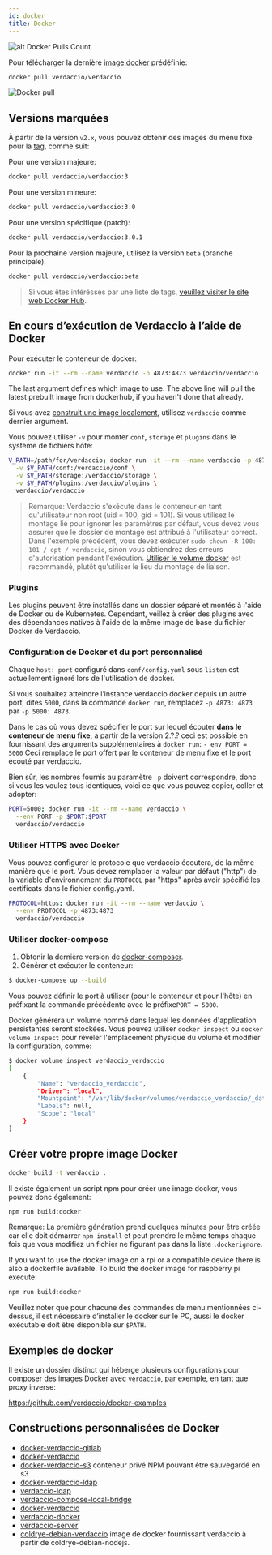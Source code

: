 ```yaml
---
id: docker
title: Docker
---
```

![alt Docker Pulls Count](http://dockeri.co/image/verdaccio/verdaccio "Docker Pulls Count")

Pour télécharger la dernière [image docker](https://hub.docker.com/r/verdaccio/verdaccio/) prédéfinie:

```bash
docker pull verdaccio/verdaccio
```

![Docker pull](assets/docker_verdaccio.gif)

## Versions marquées

À partir de la version `v2.x`, vous pouvez obtenir des images du menu fixe pour la [tag](https://hub.docker.com/r/verdaccio/verdaccio/tags/), comme suit:

Pour une version majeure:

```bash
docker pull verdaccio/verdaccio:3
```

Pour une version mineure:

```bash
docker pull verdaccio/verdaccio:3.0
```

Pour une version spécifique (patch):

```bash
docker pull verdaccio/verdaccio:3.0.1
```

Pour la prochaine version majeure, utilisez la version `beta` (branche principale).

```bash
docker pull verdaccio/verdaccio:beta
```

> Si vous êtes intéréssés par une liste de tags, [veuillez visiter le site web Docker Hub](https://hub.docker.com/r/verdaccio/verdaccio/tags/).

## En cours d’exécution de Verdaccio à l’aide de Docker

Pour exécuter le conteneur de docker:

```bash
docker run -it --rm --name verdaccio -p 4873:4873 verdaccio/verdaccio
```

The last argument defines which image to use. The above line will pull the latest prebuilt image from dockerhub, if you haven't done that already.

Si vous avez [construit une image localement](#build-your-own-docker-image), utilisez `verdaccio` comme dernier argument.

Vous pouvez utiliser `-v` pour monter `conf`, `storage` et `plugins` dans le système de fichiers hôte:

```bash
V_PATH=/path/for/verdaccio; docker run -it --rm --name verdaccio -p 4873:4873 \
  -v $V_PATH/conf:/verdaccio/conf \
  -v $V_PATH/storage:/verdaccio/storage \
  -v $V_PATH/plugins:/verdaccio/plugins \
  verdaccio/verdaccio
```

> Remarque: Verdaccio s'exécute dans le conteneur en tant qu'utilisateur non root (uid = 100, gid = 101). Si vous utilisez le montage lié pour ignorer les paramètres par défaut, vous devez vous assurer que le dossier de montage est attribué à l'utilisateur correct. Dans l'exemple précédent, vous devez exécuter `sudo chown -R 100: 101 / opt / verdaccio`, sinon vous obtiendrez des erreurs d'autorisation pendant l'exécution. [Utiliser le volume docker](https://docs.docker.com/storage/volumes/) est recommandé, plutôt qu'utiliser le lieu du montage de liaison.

### Plugins

Les plugins peuvent être installés dans un dossier séparé et montés à l'aide de Docker ou de Kubernetes. Cependant, veillez à créer des plugins avec des dépendances natives à l'aide de la même image de base du fichier Docker de Verdaccio.

### Configuration de Docker et du port personnalisé

Chaque `host: port` configuré dans `conf/config.yaml` sous `listen` est actuellement ignoré lors de l'utilisation de docker.

Si vous souhaitez atteindre l’instance verdaccio docker depuis un autre port, dites `5000`, dans la commande `docker run`, remplacez `-p 4873: 4873` par `-p 5000: 4873`.

Dans le cas où vous devez spécifier le port sur lequel écouter **dans le conteneur de menu fixe**, à partir de la version 2.?.? ceci est possible en fournissant des arguments supplémentaires à `docker run`: `- env PORT = 5000` Ceci remplace le port offert par le conteneur de menu fixe et le port écouté par verdaccio.

Bien sûr, les nombres fournis au paramètre `-p` doivent correspondre, donc si vous les voulez tous identiques, voici ce que vous pouvez copier, coller et adopter:

```bash
PORT=5000; docker run -it --rm --name verdaccio \
  --env PORT -p $PORT:$PORT
  verdaccio/verdaccio
```

### Utiliser HTTPS avec Docker

Vous pouvez configurer le protocole que verdaccio écoutera, de la même manière que le port. Vous devez remplacer la valeur par défaut ("http") de la variable d'environnement du `PROTOCOL` par "https" après avoir spécifié les certificats dans le fichier config.yaml.

```bash
PROTOCOL=https; docker run -it --rm --name verdaccio \
  --env PROTOCOL -p 4873:4873
  verdaccio/verdaccio
```

### Utiliser docker-compose

1. Obtenir la dernière version de [docker-composer](https://github.com/docker/compose).
2. Générer et exécuter le conteneur:

```bash
$ docker-compose up --build
```

Vous pouvez définir le port à utiliser (pour le conteneur et pour l'hôte) en préfixant la commande précédente avec le préfixe`PORT = 5000`.

Docker générera un volume nommé dans lequel les données d'application persistantes seront stockées. Vous pouvez utiliser `docker inspect` ou `docker volume inspect` pour révéler l'emplacement physique du volume et modifier la configuration, comme:

```bash
$ docker volume inspect verdaccio_verdaccio
[
    {
        "Name": "verdaccio_verdaccio",
        "Driver": "local",
        "Mountpoint": "/var/lib/docker/volumes/verdaccio_verdaccio/_data",
        "Labels": null,
        "Scope": "local"
    }
]

```

## Créer votre propre image Docker

```bash
docker build -t verdaccio .
```

Il existe également un script npm pour créer une image docker, vous pouvez donc également:

```bash
npm run build:docker
```

Remarque: La première génération prend quelques minutes pour être créée car elle doit démarrer `npm install` et peut prendre le même temps chaque fois que vous modifiez un fichier ne figurant pas dans la liste `.dockerignore`.

If you want to use the docker image on a rpi or a compatible device there is also a dockerfile available. To build the docker image for raspberry pi execute:

```bash
npm run build:docker
```

Veuillez noter que pour chacune des commandes de menu mentionnées ci-dessus, il est nécessaire d’installer le docker sur le PC, aussi le docker exécutable doit être disponible sur `$PATH`.

## Exemples de docker

Il existe un dossier distinct qui héberge plusieurs configurations pour composer des images Docker avec `verdaccio`, par exemple, en tant que proxy inverse:

<https://github.com/verdaccio/docker-examples>

## Constructions personnalisées de Docker

* [docker-verdaccio-gitlab](https://github.com/snics/docker-verdaccio-gitlab)
* [docker-verdaccio](https://github.com/deployable/docker-verdaccio)
* [docker-verdaccio-s3](https://github.com/asynchrony/docker-verdaccio-s3) conteneur privé NPM pouvant être sauvegardé en s3
* [docker-verdaccio-ldap](https://github.com/snadn/docker-verdaccio-ldap)
* [verdaccio-ldap](https://github.com/nathantreid/verdaccio-ldap)
* [verdaccio-compose-local-bridge](https://github.com/shingtoli/verdaccio-compose-local-bridge)
* [docker-verdaccio](https://github.com/Global-Solutions/docker-verdaccio)
* [verdaccio-docker](https://github.com/idahobean/verdaccio-docker)
* [verdaccio-server](https://github.com/andru255/verdaccio-server)
* [coldrye-debian-verdaccio](https://github.com/coldrye-docker/coldrye-debian-verdaccio) image de docker fournissant verdaccio à partir de coldrye-debian-nodejs.